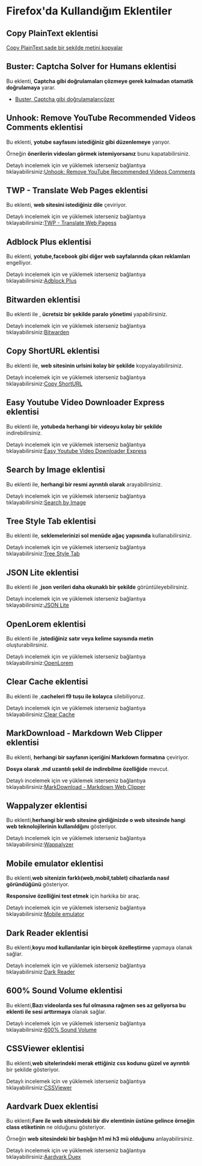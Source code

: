 # Firefox'da Kullandığım Eklentiler

## Copy PlainText eklentisi
[Copy PlainText sade bir şekilde metini kopyalar](https://addons.mozilla.org/tr/firefox/addon/copy-plaintext/?utm_source=addons.mozilla.org&utm_medium=referral&utm_content=featured)

## Buster: Captcha Solver for Humans eklentisi
Bu eklenti, **Captcha gibi doğrulamaları çözmeye gerek kalmadan otamatik doğrulamaya** yarar.

- [Buster, Captcha gibi doğrulamalarıçözer ](https://addons.mozilla.org/tr/firefox/addon/buster-captcha-solver/)

## Unhook: Remove YouTube Recommended Videos Comments eklentisi
Bu eklenti, **yotube sayfasını istediğiniz gibi düzenlemeye** yarıyor.

Örneğin **önerilerin videoları görmek istemiyorsanız** bunu kapatabilirsiniz.

Detaylı incelemek için ve yüklemek isterseniz bağlantıya tıklayabilirsiniz:[Unhook: Remove YouTube Recommended Videos Comments](https://addons.mozilla.org/tr/firefox/addon/youtube-recommended-videos/)

## TWP - Translate Web Pages eklentisi
Bu eklenti, **web sitesini istediğiniz dile** çeviriyor.

Detaylı incelemek için ve yüklemek isterseniz bağlantıya tıklayabilirsiniz:[TWP - Translate Web Pagess](https://addons.mozilla.org/tr/firefox/addon/traduzir-paginas-web/)


## Adblock Plus eklentisi
Bu eklenti, **yotube,facebook gibi diğer web sayfalarında çıkan reklamları** engelliyor. 

Detaylı incelemek için ve yüklemek isterseniz bağlantıya tıklayabilirsiniz:[Adblock Plus](https://addons.mozilla.org/tr/firefox/addon/adblock-plus/)

## Bitwarden eklentisi
Bu eklenti ile , **ücretsiz bir şekilde paralo yönetimi** yapabilirsiniz. 

Detaylı incelemek için ve yüklemek isterseniz bağlantıya tıklayabilirsiniz:[Bitwarden](https://addons.mozilla.org/tr/firefox/addon/bitwarden-password-manager/)

## Copy ShortURL eklentisi
Bu eklenti ile, **web sitesinin urlsini kolay bir şekilde** kopyalayabilirsiniz.

Detaylı incelemek için ve yüklemek isterseniz bağlantıya tıklayabilirsiniz:[Copy ShortURL](https://addons.mozilla.org/tr/firefox/addon/copy-shorturl/)

## Easy Youtube Video Downloader Express eklentisi
Bu eklenti ile, **yotubeda herhangi bir videoyu kolay bir şekilde** indirebilirsiniz. 

Detaylı incelemek için ve yüklemek isterseniz bağlantıya tıklayabilirsiniz:[Easy Youtube Video Downloader Express](https://addons.mozilla.org/tr/firefox/addon/easy-youtube-video-download/)

## Search by Image eklentisi
Bu eklenti ile, **herhangi bir resmi ayrıntılı olarak** arayabilirsiniz. 

Detaylı incelemek için ve yüklemek isterseniz bağlantıya tıklayabilirsiniz:[Search by Image ](https://addons.mozilla.org/tr/firefox/addon/search_by_image/?utm_source=addons.mozilla.org&utm_medium=referral&utm_content=recommended_fallback)

## Tree Style Tab eklentisi
Bu eklenti ile, **seklemelerinizi sol menüde ağaç yapısında** kullanabilirsiniz. 

Detaylı incelemek için ve yüklemek isterseniz bağlantıya tıklayabilirsiniz:[Tree Style Tab](https://addons.mozilla.org/tr/firefox/addon/tree-style-tab/?utm_source=addons.mozilla.org&utm_medium=referral&utm_content=recommended_fallback)

## JSON Lite eklentisi
Bu eklenti ile ,**json verileri daha okunaklı bir şekilde** görüntüleyebilirsiniz. 

Detaylı incelemek için ve yüklemek isterseniz bağlantıya tıklayabilirsiniz:[JSON Lite](https://addons.mozilla.org/tr/firefox/addon/json-lite/)

## OpenLorem eklentisi
Bu eklenti ile ,**istediğiniz satır veya kelime sayısında metin** oluşturabilirsiniz. 

Detaylı incelemek için ve yüklemek isterseniz bağlantıya tıklayabilirsiniz:[OpenLorem](https://addons.mozilla.org/tr/firefox/addon/openlorem/)

## Clear Cache eklentisi
Bu eklenti ile ,**cacheleri f9 tuşu ile kolayca** silebiliyoruz. 

Detaylı incelemek için ve yüklemek isterseniz bağlantıya tıklayabilirsiniz:[Clear Cache](https://addons.mozilla.org/tr/firefox/addon/clearcache/?utm_source=addons.mozilla.org&utm_medium=referral&utm_content=featured)


## MarkDownload - Markdown Web Clipper eklentisi
Bu eklenti, **herhangi bir sayfanın içeriğini Markdown formatına** çeviriyor. 

**Dosya olarak .md uzantılı şekil de indirebilme özelliğide** mevcut.

Detaylı incelemek için ve yüklemek isterseniz bağlantıya tıklayabilirsiniz:[MarkDownload - Markdown Web Clipper](https://addons.mozilla.org/tr/firefox/addon/markdownload/)

## Wappalyzer eklentisi
Bu eklenti,**herhangi bir web sitesine girdiğinizde o web sitesinde hangi web teknolojilerinin kullanıldğını** gösteriyor.

Detaylı incelemek için ve yüklemek isterseniz bağlantıya tıklayabilirsiniz:[Wappalyzer](https://addons.mozilla.org/en-US/firefox/addon/wappalyzer/)

## Mobile emulator eklentisi
Bu eklenti,**web sitenizin farklı(web,mobil,tablet) cihazlarda nasıl göründüğünü** gösteriyor. 

**Responsive özelliğini test etmek** için harkika bir araç.

Detaylı incelemek için ve yüklemek isterseniz bağlantıya tıklayabilirsiniz:[Mobile emulator](https://addons.mozilla.org/en-US/firefox/addon/simulateur-mobile/)

## Dark Reader eklentisi
Bu eklenti,**koyu mod kullanılanlar için birçok özelleştirme** yapmaya olanak sağlar. 

Detaylı incelemek için ve yüklemek isterseniz bağlantıya tıklayabilirsiniz:[Dark Reader](https://addons.mozilla.org/en-US/firefox/addon/darkreader/)

## 600% Sound Volume eklentisi
Bu eklenti,**Bazı videolarda ses ful olmasına rağmen ses az geliyorsa bu eklenti ile sesi arttırmaya** olanak sağlar. 

Detaylı incelemek için ve yüklemek isterseniz bağlantıya tıklayabilirsiniz:[600% Sound Volume](https://addons.mozilla.org/en-US/firefox/addon/600-sound-volume/)

## CSSViewer eklentisi
Bu eklenti,**web sitelerindeki merak ettiğiniz css kodunu güzel ve ayrıntılı** bir şekilde gösteriyor.

Detaylı incelemek için ve yüklemek isterseniz bağlantıya tıklayabilirsiniz:[CSSViewer](https://addons.mozilla.org/en-US/firefox/addon/cssviewer-quantum/)

## Aardvark Duex eklentisi
Bu eklenti,**Fare ile web sitesindeki bir div elemtinin üstüne gelince örneğin class etiketinin** ne olduğunu gösteriyor.

Örneğin **web sitesindeki bir başlığın h1 mi h3 mü olduğunu** anlayabilirsiniz.

Detaylı incelemek için ve yüklemek isterseniz bağlantıya tıklayabilirsiniz:[Aardvark Duex](https://addons.mozilla.org/en-US/firefox/addon/aardvark-duex/)
